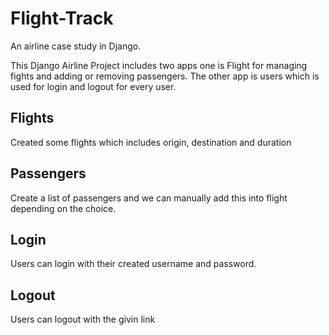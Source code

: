 # Flight-Track
An airline case study in Django.

This Django Airline Project includes two apps one is Flight for managing fights and adding or removing passengers. The other app is users which is used for login and logout for every user.

## Flights
Created some flights which includes origin, destination and duration

## Passengers
Create a list of passengers and we can manually add this into flight depending on the choice.

## Login
Users can login with their created username and password.

## Logout
Users can logout with the givin link
